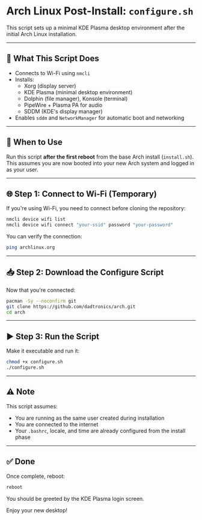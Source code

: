 # Arch Linux Post-Install: `configure.sh`

This script sets up a minimal KDE Plasma desktop environment after the initial Arch Linux installation.

---

## 🧾 What This Script Does

- Connects to Wi-Fi using `nmcli`
- Installs:
  - Xorg (display server)
  - KDE Plasma (minimal desktop environment)
  - Dolphin (file manager), Konsole (terminal)
  - PipeWire + Plasma PA for audio
  - SDDM (KDE's display manager)
- Enables `sddm` and `NetworkManager` for automatic boot and networking

---

## 🔄 When to Use

Run this script **after the first reboot** from the base Arch install (`install.sh`). This assumes you are now booted into your new Arch system and logged in as your user.

---

## 🌐 Step 1: Connect to Wi-Fi (Temporary)

If you're using Wi-Fi, you need to connect before cloning the repository:

```bash
nmcli device wifi list
nmcli device wifi connect "your-ssid" password "your-password"
````

You can verify the connection:

```bash
ping archlinux.org
```

---

## 📥 Step 2: Download the Configure Script

Now that you're connected:

```bash
pacman -Sy --noconfirm git
git clone https://github.com/dadtronics/arch.git
cd arch
```

---

## ▶️ Step 3: Run the Script

Make it executable and run it:

```bash
chmod +x configure.sh
./configure.sh
```

---

## ⚠️ Note

This script assumes:

* You are running as the same user created during installation
* You are connected to the internet
* Your `.bashrc`, locale, and time are already configured from the install phase

---

## ✅ Done

Once complete, reboot:

```bash
reboot
```

You should be greeted by the KDE Plasma login screen.

Enjoy your new desktop!
